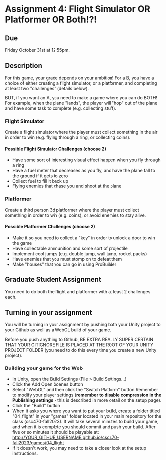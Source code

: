 # Assignment 4: Flight Simulator OR Platformer OR Both!?!

## Due
Friday October 31st at 12:55pm.

## Description
For this game, your grade depends on your ambition! For a B, you have a choice of either creating a flight simulator, or a platformer, and completing at least two "challenges" (details below).

BUT, if you want an A, you need to make a game where you can do BOTH! For example, when the plane "lands", the player will "hop" out of the plane and have some task to complete (e.g. collecting stuff).

### Flight Simulator
Create a flight simulator where the player must collect something in the air in order to win (e.g. flying through a ring, or collecting coins).

#### Possible Flight Simulator Challenges (choose 2)
- Have some sort of interesting visual effect happen when you fly through a ring
- Have a fuel meter that decreases as you fly, and have the plane fall to the ground if it gets to zero
- Collect fuel to fill it back up
- Flying enemies that chase you and shoot at the plane

### Platformer
Create a third person 3d platformer where the player must collect something in order to win (e.g. coins), or avoid enemies to stay alive.

#### Possible Platformer Challenges (choose 2)
- Make it so you need to collect a "key" in order to unlock a door to win the game
- Have collectable ammunition and some sort of projectile
- Implement cool jumps (e.g. double jump, wall jump, rocket packs)
- Have enemies that you must stomp on to defeat them
- Make "houses" that you can go in using ProBuilder

## Graduate Student Assignment
You need to do both the flight and platformer with at least 2 challenges each.

## Turning in your assignment
You will be turning in your assignment by pushing both your Unity project to your Github as well as a WebGL build of your game.

Before you push anything to Github, BE EXTRA REALLY SUPER CERTAIN THAT YOUR GITIGNORE FILE IS PLACED AT THE ROOT OF YOUR UNITY PROJECT FOLDER (you need to do this every time you create a new Unity project).

### Building your game for the Web
- In Unity, open the Build Settings (File > Build Settings...)
- Click the Add Open Scenes button
- Select "WebGL" and then click the "Switch Platform" button
Remember to modify your player settings (**remember to disable compression in the Publishing settings** - this is described in more detail on the setup page).
- Click the "Build" button
- When it asks you where you want to put your build, create a folder titled "04_flight" in your "games" folder located in your main repository for the class (csc470-fall2023). It will take several minutes to build your game, and when it is complete you should commit and push your build. After five or so minutes it should be playable at: http://YOUR_GITHUB_USERNAME.github.io/csc470-fall2023/games/04_flight
- If it doesn't work, you may need to take a closer look at the setup instructions.